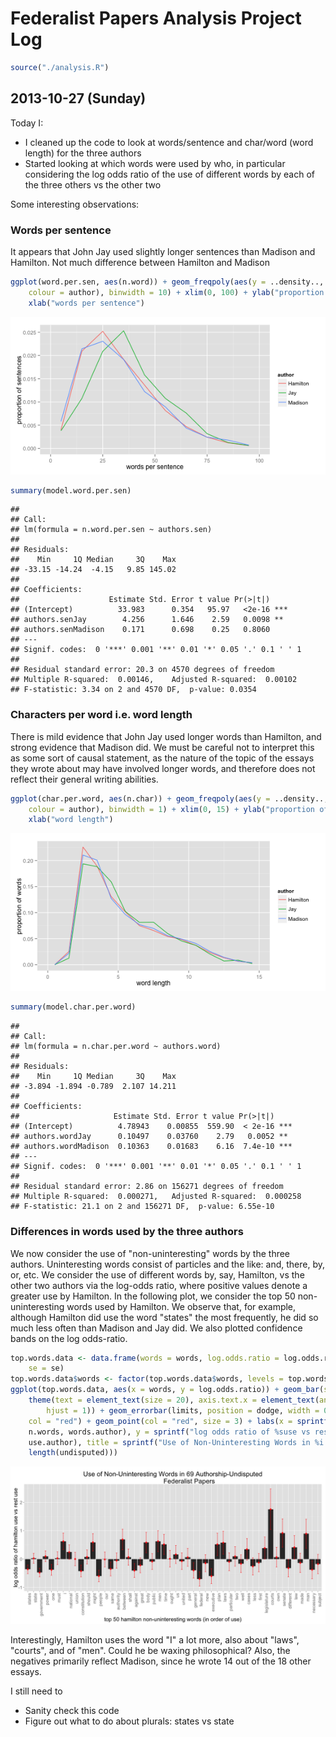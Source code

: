 Federalist Papers Analysis Project Log
========================================================


```r
source("./analysis.R")
```


2013-10-27 (Sunday)
--------------------------------------------------------
Today I:

* I cleaned up the code to look at words/sentence and char/word (word length) for the three authors
* Started looking at which words were used by who, in particular considering the log odds ratio of the use of different words by each of the three others vs the other two

Some interesting observations:

### Words per sentence
It appears that John Jay used slightly longer sentences than Madison and Hamilton.  Not much difference between Hamilton and Madison


```r
ggplot(word.per.sen, aes(n.word)) + geom_freqpoly(aes(y = ..density.., group = author, 
    colour = author), binwidth = 10) + xlim(0, 100) + ylab("proportion of sentences") + 
    xlab("words per sentence")
```

![plot of chunk unnamed-chunk-2](figure/unnamed-chunk-2.png) 

```r
summary(model.word.per.sen)
```

```
## 
## Call:
## lm(formula = n.word.per.sen ~ authors.sen)
## 
## Residuals:
##    Min     1Q Median     3Q    Max 
## -33.15 -14.24  -4.15   9.85 145.02 
## 
## Coefficients:
##                    Estimate Std. Error t value Pr(>|t|)    
## (Intercept)          33.983      0.354   95.97   <2e-16 ***
## authors.senJay        4.256      1.646    2.59   0.0098 ** 
## authors.senMadison    0.171      0.698    0.25   0.8060    
## ---
## Signif. codes:  0 '***' 0.001 '**' 0.01 '*' 0.05 '.' 0.1 ' ' 1
## 
## Residual standard error: 20.3 on 4570 degrees of freedom
## Multiple R-squared:  0.00146,	Adjusted R-squared:  0.00102 
## F-statistic: 3.34 on 2 and 4570 DF,  p-value: 0.0354
```


### Characters per word i.e. word length
There is mild evidence that John Jay used longer words than Hamilton, and strong evidence that Madison did.  We must be careful not to interpret this as some sort of causal statement, as the nature of the topic of the essays they wrote about may have involved longer words, and therefore does not reflect their general writing abilities.

```r
ggplot(char.per.word, aes(n.char)) + geom_freqpoly(aes(y = ..density.., group = author, 
    colour = author), binwidth = 1) + xlim(0, 15) + ylab("proportion of words") + 
    xlab("word length")
```

![plot of chunk unnamed-chunk-3](figure/unnamed-chunk-3.png) 

```r
summary(model.char.per.word)
```

```
## 
## Call:
## lm(formula = n.char.per.word ~ authors.word)
## 
## Residuals:
##    Min     1Q Median     3Q    Max 
## -3.894 -1.894 -0.789  2.107 14.211 
## 
## Coefficients:
##                     Estimate Std. Error t value Pr(>|t|)    
## (Intercept)          4.78943    0.00855  559.90  < 2e-16 ***
## authors.wordJay      0.10497    0.03760    2.79   0.0052 ** 
## authors.wordMadison  0.10363    0.01683    6.16  7.4e-10 ***
## ---
## Signif. codes:  0 '***' 0.001 '**' 0.01 '*' 0.05 '.' 0.1 ' ' 1
## 
## Residual standard error: 2.86 on 156271 degrees of freedom
## Multiple R-squared:  0.000271,	Adjusted R-squared:  0.000258 
## F-statistic: 21.1 on 2 and 156271 DF,  p-value: 6.55e-10
```



### Differences in words used by the three authors
We now consider the use of "non-uninteresting" words by the three authors.  Uninteresting words consist of particles and the like: and, there, by, or, etc.  We consider the use of different words by, say, Hamilton, vs the other two authors via the log-odds ratio, where positive values denote a greater use by Hamilton.  In the following plot, we consider the top 50 non-uninteresting words used by Hamilton.  We observe that, for example, although Hamilton did use the word "states" the most frequently, he did so much less often than Madison and Jay did.  We also plotted confidence bands on the log odds-ratio.  


```r
top.words.data <- data.frame(words = words, log.odds.ratio = log.odds.ratio, 
    se = se)
top.words.data$words <- factor(top.words.data$words, levels = top.words.data$words)
ggplot(top.words.data, aes(x = words, y = log.odds.ratio)) + geom_bar(stat = "identity") + 
    theme(text = element_text(size = 20), axis.text.x = element_text(angle = 90, 
        hjust = 1)) + geom_errorbar(limits, position = dodge, width = 0.25, 
    col = "red") + geom_point(col = "red", size = 3) + labs(x = sprintf("top %i %snon-uninteresting words (in order of use)", 
    n.words, words.author), y = sprintf("log odds ratio of %suse vs rest use", 
    use.author), title = sprintf("Use of Non-Uninteresting Words in %i Authorship-Undisputed\n                  Federalist Papers", 
    length(undisputed)))
```

![plot of chunk unnamed-chunk-4](figure/unnamed-chunk-4.png) 

Interestingly, Hamilton uses the word "I" a lot more, also about "laws", "courts", and of "men".  Could he be waxing philosophical?  Also, the negatives primarily reflect Madison, since he wrote 14 out of the 18 other essays.  


I still need to
* Sanity check this code
* Figure out what to do about plurals:  states vs state
